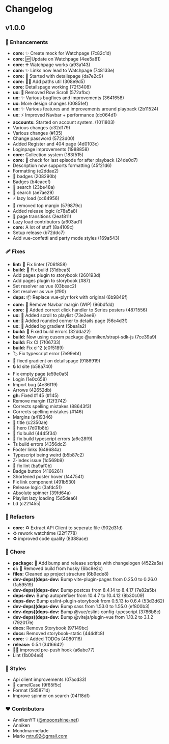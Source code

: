 # Changelog

## v1.0.0

### 🚀 Enhancements

- **core:** ✨ Create mock for Watchpage (7c82c1d)
- **core:** 🆙 Update on Watchpage (4ee5a81)
- **core:** ➕ Watchpage works (a93a143)
- **core:** ✨ Links now lead to Watchpage (748133e)
- **core:** 🚧  Started with detailspage (da7e2c9)
- **core:** 🧑‍💻  Add paths util (308e9d5)
- **core:** Detailspage working (72f3408)
- **ux:** 🚸  Removed Row Scroll (572afbc)
- **ux:** ✨  Various bugfixes and improvements (3641658)
- **ux:** More design changes (00851ef)
- **ux:** ✨  Various features and improvements around playback (2b11524)
- **ux:** ⚡ Improved Navbar + performance (dc064d1)
- **accounts:** Started on account system. (1011803)
- Various changes (c32d179)
- Various changes (#135)
- Change password (5723d00)
- Added Register and 404 page (4d0103c)
- Loginpage improvements (1988858)
- **core:** Collection system (183f515)
- **core:** 🚸  check for last episode for after playback (24de0d7)
- Description now supports formatting (45f21d6)
- Formatting (e2ddae2)
- 🚸  badges (208290b)
- Badges (b4caccf)
- 🚸  search (23be48a)
- 🚸  search (ae7ae29)
- ⚡️  lazy load (cc64956)
- 🚸  removed top margin (579879c)
- Added release logic (c78a5a8)
- 🚸  page transitions (2eaf811)
- Lazy load contributors (a603ad1)
- **core:** A lot of stuff (8a4109c)
- Setup release (b72ddc7)
- Add vue-confetti and party mode styles (169a543)

### 🩹 Fixes

- **lint:** 🚨 Fix linter (706f858)
- **build:** 🚨 Fix build (31dbea5)
- Add pages plugin to storybook (260193d)
- Add pages plugin to storybook (#87)
- Set resolver as vue (03beac2)
- Set resolver as vue (#90)
- **deps:** 📦️  Replace vue-plyr fork with original (6b9849f)
- **core:** 💄  Remove Navbar margin (WIP) (96bdfdd)
- **core:** 🐛  Added correct click handler to Series posters (4871556)
- **ux:** 🚸  Added scroll to playlist (73e2ee9)
- **ux:** 💄  Added rounded corner to details page (56c4d3f)
- **ux:** 💄  Added bg gradient (5bea1a2)
- **build:** 👷‍ Fixed build errors (32dda22)
- **build:** Now using cusom package @anniken/strapi-sdk-js (7ce39a9)
- **build:** Fix CI (7f06733)
- **build:** Fix ci^2 (c0f5189)
- 🏷️  Fix typescript error (7e99ebf)
- 📱  fixed gradient on detailspage (9186919)
- 🔒️  ld site (b58a740)
- Fix empty page (e59e0a5)
- Login (1e0c658)
- Import bug (4e36f19)
- Arrows (42652db)
- **gh:** Fixed #145 (#145)
- Remove margin (12f3742)
- Corrects spelling mistakes (88643f3)
- Corrects spelling mistakes (#146)
- Margins (a419346)
- 🐛  title (c2350ae)
- 🐛  hero (7d01b8b)
- 💚  fix build (4445f34)
- 💚  fix build typescript errors (a6c28f9)
- Ts build errors (4356dc2)
- Footer links (649684a)
- Typescript being weird (b5b87c2)
- Z-index issue (1d569b9)
- 🚨  fix lint (ba9af0b)
- Badge button (4166261)
- Shortened poster hover (f44754f)
- Fix link component (491b530)
- Release logic (3afdc51)
- Absolute spinner (39fd64a)
- Playlist lazy loading (5d5dea6)
- Ld (c221455)

### 💅 Refactors

- **core:** ♻️  Extract API Client to seperate file (902d31d)
- ♻️  rework watchtime (22f1778)
- ♻️  improved code quality (8388ace)

### 🏡 Chore

- **package:** 🔨  Add bump and release scripts with changelogen (4522a5a)
- **ci:** 🔨  Removed build from husky (6bc9e2c)
- **files:** Cleaned up project structure (6b9ede8)
- **dev-deps)(deps-dev:** Bump vite-plugin-pages from 0.25.0 to 0.26.0 (1a59519)
- **dev-deps)(deps-dev:** Bump postcss from 8.4.14 to 8.4.17 (7e82a5b)
- **deps-dev:** Bump autoprefixer from 10.4.7 to 10.4.12 (8b30c09)
- **deps-dev:** Bump eslint-plugin-storybook from 0.5.13 to 0.6.4 (53d3d62)
- **dev-deps)(deps-dev:** Bump sass from 1.53.0 to 1.55.0 (ef800b3)
- **dev-deps)(deps-dev:** Bump @vue/eslint-config-typescript (3786b8c)
- **dev-deps)(deps-dev:** Bump @vitejs/plugin-vue from 1.10.2 to 3.1.2 (792017e)
- **docs:** Remove Storybook (97149bc)
- **docs:** Removed storybook-static (444dfc8)
- **core:** 💡  Added TODOs (4080116)
- **release:** 0.5.1 (3416642)
- 🧑‍💻  improved pre-push hook (a6abe77)
- Lint (1b004e8)

### 🎨 Styles

- Api client improvements (07acd33)
- 🚨  camelCase (9f65f5c)
- Format (585871d)
- Improve spinner on search (04f18df)

### ❤️  Contributors

- AnnikenYT ([@mooonshine-net](http://github.com/mooonshine-net))
- Anniken
- Mondmarmelade
- Mario <mtru92@gmail.com>
